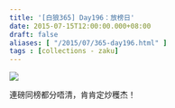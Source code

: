 ```yaml
---
title: '[白狼365] Day196：放榜日'
date: 2015-07-15T12:00:00.000+08:00
draft: false
aliases: [ "/2015/07/365-day196.html" ]
tags : [collections - zaku]
---
```


![](/images/zaku196.jpg)

連磅同榜都分唔清，肯肯定炒穫杰！
